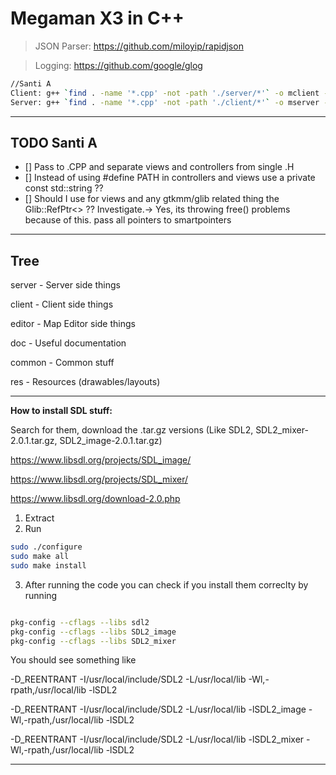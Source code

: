 # Megaman X3 in C++

> JSON Parser: https://github.com/miloyip/rapidjson

> Logging: https://github.com/google/glog


```Bash
//Santi A
Client: g++ `find . -name '*.cpp' -not -path './server/*'` -o mclient -Wall -pipe `pkg-config --cflags --libs gtkmm-3.0 sdl2 SDL2_image SDL2_mixer`
Server: g++ `find . -name '*.cpp' -not -path './client/*'` -o mserver -Wall -pipe `pkg-config --cflags --libs gtkmm-3.0` -std=c++11 -lglog
```

----------------------------
TODO Santi A
----------------------------
- [] Pass to .CPP and separate views and controllers from single .H
- [] Instead of using #define PATH in controllers and views use a private const std::string ??
- [] Should I use for views and any gtkmm/glib related thing the Glib::RefPtr<> ?? Investigate.-> Yes, its throwing free() problems because of this. pass all pointers to smartpointers

-----------------------------
Tree
-----------------------------

server - Server side things

client - Client side things

editor - Map Editor side things

doc - Useful documentation

common - Common stuff

res - Resources (drawables/layouts)

------------------------------
**How to install SDL stuff:**

Search for them, download the .tar.gz versions (Like SDL2, SDL2_mixer-2.0.1.tar.gz, SDL2_image-2.0.1.tar.gz)

https://www.libsdl.org/projects/SDL_image/

https://www.libsdl.org/projects/SDL_mixer/

https://www.libsdl.org/download-2.0.php

1. Extract
2. Run
```Bash
sudo ./configure
sudo make all
sudo make install
```
3. After running the code you can check if you install them correclty by running
```Bash

pkg-config --cflags --libs sdl2
pkg-config --cflags --libs SDL2_image
pkg-config --cflags --libs SDL2_mixer
```
You should see something like

-D_REENTRANT -I/usr/local/include/SDL2 -L/usr/local/lib -Wl,-rpath,/usr/local/lib -lSDL2

-D_REENTRANT -I/usr/local/include/SDL2 -L/usr/local/lib -lSDL2_image -Wl,-rpath,/usr/local/lib -lSDL2

-D_REENTRANT -I/usr/local/include/SDL2 -L/usr/local/lib -lSDL2_mixer -Wl,-rpath,/usr/local/lib -lSDL2

------------------------------

